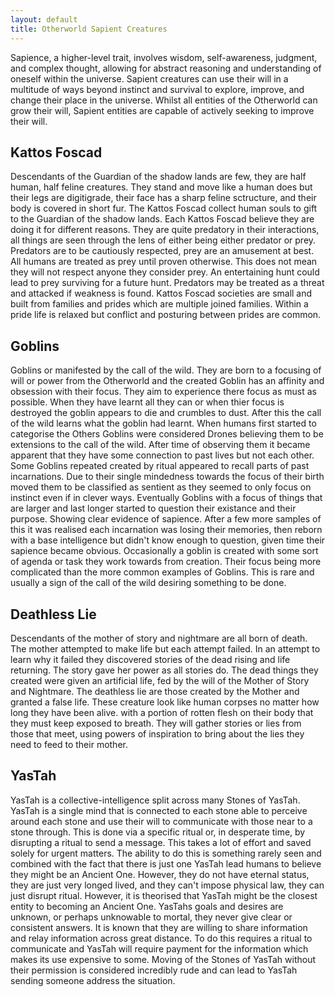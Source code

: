 ```yaml
---
layout: default
title: Otherworld Sapient Creatures
---
```


Sapience, a higher-level trait, involves wisdom, self-awareness, judgment, and complex thought, allowing for abstract reasoning and understanding of oneself within the universe. Sapient creatures can use their will in a multitude of ways beyond instinct and survival to explore, improve, and change their place in the universe. Whilst all entities of the Otherworld can grow their will, Sapient entities are capable of actively seeking to improve their will.


## Kattos Foscad
Descendants of the Guardian of the shadow lands are few, they are half human, half feline creatures. They stand and move like a human does but their legs are digitigrade, their face has a sharp feline sctructure, and their body is covered in short fur. The Kattos Foscad collect human souls to gift to the Guardian of the shadow lands. Each Kattos Foscad believe they are doing it for different reasons. They are quite predatory in their interactions, all things are seen through the lens of either being either predator or prey. Predators are to be cautiously respected, prey are an amusement at best. All humans are treated as prey until proven otherwise. This does not mean they will not respect anyone they consider prey. An entertaining hunt could lead to prey surviving for a future hunt. Predators may be treated as a threat and attacked if weakness is found. Kattos Foscad societies are small and built from families and prides which are multiple joined families. Within a pride life is relaxed but conflict and posturing between prides are common.

## Goblins
Goblins or manifested by the call of the wild. They are born to a focusing of will or power from the Otherworld and the created Goblin has an affinity and obsession with their focus. They aim to experience there focus as must as possible. When they have learnt all they can or when thier focus is destroyed the goblin appears to die and crumbles to dust. After this the call of the wild learns what the goblin had learnt.
When humans first started to categorise the Others Goblins were considered Drones believing them to be extensions to the call of the wild. After time of observing them it became apparent that they have some connection to past lives but not each other. Some Goblins repeated created by ritual appeared to recall parts of past incarnations. Due to their single mindedness towards the focus of their birth moved them to be classified as sentient as they seemed to only focus on instinct even if in clever ways.
Eventually Goblins with a focus of things that are larger and last longer started to question their existance and their purpose. Showing clear evidence of sapience. After a few more samples of this it was realised each incarnation was losing their memories, then reborn with a base intelligence but didn't know enough to question, given time their sapience became obvious.
Occasionally a goblin is created with some sort of agenda or task they work towards from creation. Their focus being more complicated than the more common examples of Goblins. This is rare and usually a sign of the call of the wild desiring something to be done.

## Deathless Lie
Descendants of the mother of story and nightmare are all born of death. The mother attempted to make life but each attempt failed. In an attempt to learn why it failed they discovered stories of the dead rising and life returning. The story gave her power as all stories do. The dead things they created were given an artificial life, fed by the will of the Mother of Story and Nightmare. The deathless lie are those created by the Mother and granted a false life. These creature look like human corpses no matter how long they have been alive. with a portion of rotten flesh on their body that they must keep exposed to breath. They will gather stories or lies from those that meet, using powers of inspiration to bring about the lies they need to feed to their mother.

## YasTah
YasTah is a collective-intelligence split across many Stones of YasTah. YasTah is a single mind that is connected to each stone able to perceive around each stone and use their will to communicate with those near to a stone through. This is done via a specific ritual or, in desperate time, by disrupting a ritual to send a message. This takes a lot of effort and saved solely for urgent matters. The ability to do this is something rarely seen and combined with the fact that there is just one YasTah lead humans to believe they might be an Ancient One. However, they do not have eternal status, they are just very longed lived, and they can't impose physical law, they can just disrupt ritual. However, it is theorised that YasTah might be the closest entity to becoming an Ancient One. YasTahs goals and desires are unknown, or perhaps unknowable to mortal, they never give clear or consistent answers. It is known that they are willing to share information and relay information across great distance. To do this requires a ritual to communicate and YasTah will require payment for the information which makes its use expensive to some. Moving of the Stones of YasTah without their permission is considered incredibly rude and can lead to YasTah sending someone address the situation.